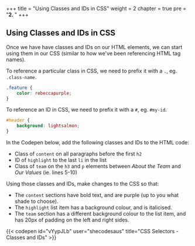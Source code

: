 +++
title = "Using Classes and IDs in CSS"
weight = 2
chapter = true
pre = "<b>2. </b>"
+++

## Using Classes and IDs in CSS

Once we have have classes and IDs on our HTML elements, we can start using them in our CSS (similar to how we've been referencing HTML tag names).

To reference a particular class in CSS, we need to prefix it with a `.`, eg. `.class-name`.

```css
.feature {
	color: rebeccapurple;
}
```

To reference an ID in CSS, we need to prefix it with a `#`, eg. `#my-id`.

```css
#header {
	background: lightsalmon;
}
```

In the Codepen below, add the following classes and IDs to the HTML code:

- Class of `content` on all paragraphs before the first `h2`
- ID of `highlight` to the last `li` in the list
- Class of `team` on the `h3` and `p` elements between *About the Team* and *Our Values* (ie. lines 5-10)

Using those classes and IDs, make changes to the CSS so that:

- The `content` sections have bold text, and are purple (up to you what shade to choose).
- The `highlight` list item has a background colour, and is italicised.
- The `team` section has a different background colour to the list item, and has 20px of padding on the left and right sides.

{{< codepen id="vYypJLb" user="shecodesaus" title="CSS Selectors - Classes and IDs" >}}
